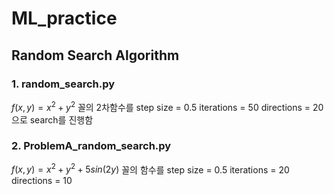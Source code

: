 # ML_practice

## Random Search Algorithm
### 1. random_search.py
$f(x, y) = x^2+y^2$ 꼴의 2차함수를 
step size = 0.5
iterations = 50 
directions = 20 
으로 search를 진행함

### 2. ProblemA_random_search.py
$f(x, y) = x^2+y^2+5sin(2y)$ 꼴의 함수를
step size = 0.5
iterations = 20
directions = 10

 



